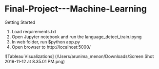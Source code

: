 # Final-Project---Machine-Learning

Getting Started

1. Load requirements.txt
2. Open Jupyter notebook and run the language_detect_train.ipyng
3. In web folder, run $python app.py 
4. Open browser to http://localhost:5000/


![Tableau Visualizations]
(/Users/arunima_menon/Downloads/Screen Shot 2019-11-12 at 8.35.01 PM.png)